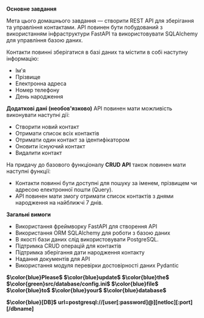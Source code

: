 **Основне завдання**

Мета цього домашнього завдання — створити REST API для зберігання та управління контактами. API повинен бути побудований з використанням інфраструктури FastAPI та використовувати SQLAlchemy для управління базою даних.

Контакти повинні зберігатися в базі даних та містити в собі наступну інформацію:

- Ім'я
- Прізвище
- Електронна адреса
- Номер телефону
- День народження

**Додаткові дані (необов'язково)**
API повинен мати можливість виконувати наступні дії:

- Створити новий контакт
- Отримати список всіх контактів
- Отримати один контакт за ідентифікатором
- Оновити існуючий контакт
- Видалити контакт

На придачу до базового функціоналу **CRUD API** також повинен мати наступні функції:

- Контакти повинні бути доступні для пошуку за іменем, прізвищем чи адресою електронної пошти (Query).
- API повинен мати змогу отримати список контактів з днями народження на найближчі 7 днів.

**Загальні вимоги**

- Використання фреймворку FastAPI для створення API
- Використання ORM SQLAlchemy для роботи з базою даних
- В якості бази даних слід використовувати PostgreSQL.
- Підтримка CRUD операцій для контактів
- Підтримка зберігання дати народження контакту
- Надання документів для API
- Використання модуля перевірки достовірності даних Pydantic

**$\color{blue}Please$ $\color{blue}update$ $\color{blue}the$ $\color{green}src/database/config.ini$ $\color{blue}file$ $\color{blue}to$ $\color{blue}your$ $\color{blue}database$**

**$\color{blue}[DB]$**
**url=postgresql://[user[:password]@][netloc][:port][/dbname]**
